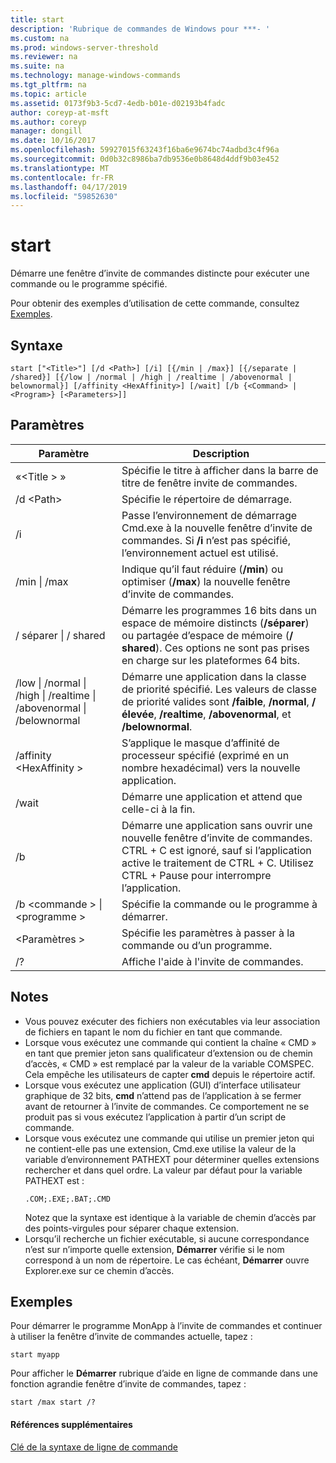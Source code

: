 ```yaml
---
title: start
description: 'Rubrique de commandes de Windows pour ***- '
ms.custom: na
ms.prod: windows-server-threshold
ms.reviewer: na
ms.suite: na
ms.technology: manage-windows-commands
ms.tgt_pltfrm: na
ms.topic: article
ms.assetid: 0173f9b3-5cd7-4edb-b01e-d02193b4fadc
author: coreyp-at-msft
ms.author: coreyp
manager: dongill
ms.date: 10/16/2017
ms.openlocfilehash: 59927015f63243f16ba6e9674bc74adbd3c4f96a
ms.sourcegitcommit: 0d0b32c8986ba7db9536e0b8648d4ddf9b03e452
ms.translationtype: MT
ms.contentlocale: fr-FR
ms.lasthandoff: 04/17/2019
ms.locfileid: "59852630"
---
```

# <a name="start"></a>start



Démarre une fenêtre d’invite de commandes distincte pour exécuter une commande ou le programme spécifié.

Pour obtenir des exemples d’utilisation de cette commande, consultez [Exemples](#BKMK_examples).

## <a name="syntax"></a>Syntaxe

```
start ["<Title>"] [/d <Path>] [/i] [{/min | /max}] [{/separate | /shared}] [{/low | /normal | /high | /realtime | /abovenormal | belownormal}] [/affinity <HexAffinity>] [/wait] [/b {<Command> | <Program>} [<Parameters>]]
```

## <a name="parameters"></a>Paramètres

|Paramètre|Description|
|---------|-----------|
|«\<Title > »|Spécifie le titre à afficher dans la barre de titre de fenêtre invite de commandes.|
|/d \<Path>|Spécifie le répertoire de démarrage.|
|/i|Passe l’environnement de démarrage Cmd.exe à la nouvelle fenêtre d’invite de commandes. Si **/i** n’est pas spécifié, l’environnement actuel est utilisé.|
|/min \| /max|Indique qu’il faut réduire (**/min**) ou optimiser (**/max**) la nouvelle fenêtre d’invite de commandes.|
|/ séparer \| / shared|Démarre les programmes 16 bits dans un espace de mémoire distincts (**/séparer**) ou partagée d’espace de mémoire (**/ shared**). Ces options ne sont pas prises en charge sur les plateformes 64 bits.|
|/low \| /normal \| /high \| /realtime \| /abovenormal \| /belownormal|Démarre une application dans la classe de priorité spécifié. Les valeurs de classe de priorité valides sont **/faible**, **/normal**, **/élevée**, **/realtime**, **/abovenormal**, et **/belownormal**.|
|/affinity \<HexAffinity >|S’applique le masque d’affinité de processeur spécifié (exprimé en un nombre hexadécimal) vers la nouvelle application.|
|/wait|Démarre une application et attend que celle-ci à la fin.|
|/b|Démarre une application sans ouvrir une nouvelle fenêtre d’invite de commandes. CTRL + C est ignoré, sauf si l’application active le traitement de CTRL + C. Utilisez CTRL + Pause pour interrompre l’application.|
|/b \<commande > \| \<programme >|Spécifie la commande ou le programme à démarrer.|
|\<Paramètres >|Spécifie les paramètres à passer à la commande ou d’un programme.|
|/?|Affiche l'aide à l'invite de commandes.|

## <a name="remarks"></a>Notes

-   Vous pouvez exécuter des fichiers non exécutables via leur association de fichiers en tapant le nom du fichier en tant que commande.
-   Lorsque vous exécutez une commande qui contient la chaîne « CMD » en tant que premier jeton sans qualificateur d’extension ou de chemin d’accès, « CMD » est remplacé par la valeur de la variable COMSPEC. Cela empêche les utilisateurs de capter **cmd** depuis le répertoire actif.
-   Lorsque vous exécutez une application (GUI) d’interface utilisateur graphique de 32 bits, **cmd** n’attend pas de l’application à se fermer avant de retourner à l’invite de commandes. Ce comportement ne se produit pas si vous exécutez l’application à partir d’un script de commande.
-   Lorsque vous exécutez une commande qui utilise un premier jeton qui ne contient-elle pas une extension, Cmd.exe utilise la valeur de la variable d’environnement PATHEXT pour déterminer quelles extensions rechercher et dans quel ordre. La valeur par défaut pour la variable PATHEXT est :  
    ```
    .COM;.EXE;.BAT;.CMD 
    ```  
    Notez que la syntaxe est identique à la variable de chemin d’accès par des points-virgules pour séparer chaque extension.
-   Lorsqu’il recherche un fichier exécutable, si aucune correspondance n’est sur n’importe quelle extension, **Démarrer** vérifie si le nom correspond à un nom de répertoire. Le cas échéant, **Démarrer** ouvre Explorer.exe sur ce chemin d’accès.

## <a name="BKMK_examples"></a>Exemples

Pour démarrer le programme MonApp à l’invite de commandes et continuer à utiliser la fenêtre d’invite de commandes actuelle, tapez :
```
start myapp 
```
Pour afficher le **Démarrer** rubrique d’aide en ligne de commande dans une fonction agrandie fenêtre d’invite de commandes, tapez :
```
start /max start /?
```

#### <a name="additional-references"></a>Références supplémentaires

[Clé de la syntaxe de ligne de commande](command-line-syntax-key.md)
